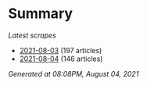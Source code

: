 # Summary
*Latest scrapes*
* [2021-08-03](https://github.com/nuuuwan/news_lk/blob/data/news_lk.2021-08-03.json) (197 articles)
* [2021-08-04](https://github.com/nuuuwan/news_lk/blob/data/news_lk.2021-08-04.json) (146 articles)

*Generated at 08:08PM, August 04, 2021*